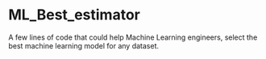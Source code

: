 # ML_Best_estimator
A few lines of code that could help Machine Learning engineers, select the best machine learning model for any dataset.
